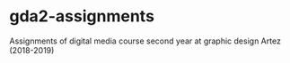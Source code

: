 # gda2-assignments
Assignments of digital media course second year at graphic design Artez (2018-2019)
